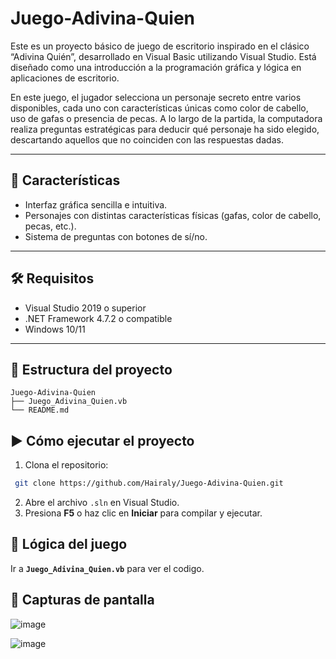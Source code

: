 # Juego-Adivina-Quien
Este es un proyecto básico de juego de escritorio inspirado en el clásico “Adivina Quién”, desarrollado en Visual Basic utilizando Visual Studio. Está diseñado como una introducción a la programación gráfica y lógica en aplicaciones de escritorio.

En este juego, el jugador selecciona un personaje secreto entre varios disponibles, cada uno con características únicas como color de cabello, uso de gafas o presencia de pecas. A lo largo de la partida, la computadora realiza preguntas estratégicas para deducir qué personaje ha sido elegido, descartando aquellos que no coinciden con las respuestas dadas.

---

## 🧩 Características

- Interfaz gráfica sencilla e intuitiva.
- Personajes con distintas características físicas (gafas, color de cabello, pecas, etc.).
- Sistema de preguntas con botones de sí/no.


---

## 🛠 Requisitos

- Visual Studio 2019 o superior
- .NET Framework 4.7.2 o compatible
- Windows 10/11

---
## 📁 Estructura del proyecto  

```
Juego-Adivina-Quien
├── Juego_Adivina_Quien.vb
└── README.md
```

## ▶️ Cómo ejecutar el proyecto

1. Clona el repositorio:
   
```bash 
 git clone https://github.com/Hairaly/Juego-Adivina-Quien.git
```
2. Abre el archivo `.sln` en Visual Studio.
3. Presiona **F5** o haz clic en **Iniciar** para compilar y ejecutar.


## 🧠 Lógica del juego
Ir a **`Juego_Adivina_Quien.vb`** para ver el codigo.


## 📸 Capturas de pantalla
![image](https://github.com/user-attachments/assets/d354bc23-7dbc-44de-ab5c-c08d798f22c8)

![image](https://github.com/user-attachments/assets/176a503d-cda2-46d3-b2cb-9b7ef7dac189)


